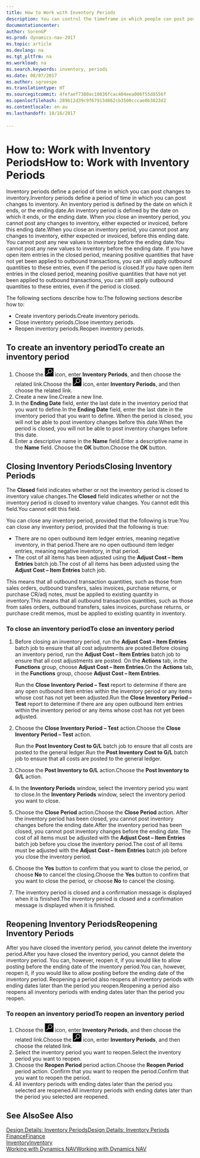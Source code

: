 ```yaml
---
title: How to Work with Inventory Periods
description: You can control the timeframe in which people can post post changes to inventory by defining inventory periods.
documentationcenter: 
author: SorenGP
ms.prod: dynamics-nav-2017
ms.topic: article
ms.devlang: na
ms.tgt_pltfrm: na
ms.workload: na
ms.search.keywords: inventory, periods
ms.date: 08/07/2017
ms.author: sgroespe
ms.translationtype: HT
ms.sourcegitcommit: 4fefaef7380ac10836fcac404eea006f55d8556f
ms.openlocfilehash: 289b12d39c9f67913d862cb3500cccae0b3823d2
ms.contentlocale: en-au
ms.lasthandoff: 10/16/2017

---
```

# <a name="how-to-work-with-inventory-periods"></a><span data-ttu-id="70d97-103">How to: Work with Inventory Periods</span><span class="sxs-lookup"><span data-stu-id="70d97-103">How to: Work with Inventory Periods</span></span>
<span data-ttu-id="70d97-104">Inventory periods define a period of time in which you can post changes to inventory.</span><span class="sxs-lookup"><span data-stu-id="70d97-104">Inventory periods define a period of time in which you can post changes to inventory.</span></span> <span data-ttu-id="70d97-105">An inventory period is defined by the date on which it ends, or the ending date.</span><span class="sxs-lookup"><span data-stu-id="70d97-105">An inventory period is defined by the date on which it ends, or the ending date.</span></span> <span data-ttu-id="70d97-106">When you close an inventory period, you cannot post any changes to inventory, either expected or invoiced, before this ending date.</span><span class="sxs-lookup"><span data-stu-id="70d97-106">When you close an inventory period, you cannot post any changes to inventory, either expected or invoiced, before this ending date.</span></span> <span data-ttu-id="70d97-107">You cannot post any new values to inventory before the ending date.</span><span class="sxs-lookup"><span data-stu-id="70d97-107">You cannot post any new values to inventory before the ending date.</span></span> <span data-ttu-id="70d97-108">If you have open item entries in the closed period, meaning positive quantities that have not yet been applied to outbound transactions, you can still apply outbound quantities to these entries, even if the period is closed.</span><span class="sxs-lookup"><span data-stu-id="70d97-108">If you have open item entries in the closed period, meaning positive quantities that have not yet been applied to outbound transactions, you can still apply outbound quantities to these entries, even if the period is closed.</span></span>  

<span data-ttu-id="70d97-109">The following sections describe how to:</span><span class="sxs-lookup"><span data-stu-id="70d97-109">The following sections describe how to:</span></span>  

* <span data-ttu-id="70d97-110">Create inventory periods.</span><span class="sxs-lookup"><span data-stu-id="70d97-110">Create inventory periods.</span></span>  
* <span data-ttu-id="70d97-111">Close inventory periods.</span><span class="sxs-lookup"><span data-stu-id="70d97-111">Close inventory periods.</span></span>  
* <span data-ttu-id="70d97-112">Reopen inventory periods.</span><span class="sxs-lookup"><span data-stu-id="70d97-112">Reopen inventory periods.</span></span>  

## <a name="to-create-an-inventory-period"></a><span data-ttu-id="70d97-113">To create an inventory period</span><span class="sxs-lookup"><span data-stu-id="70d97-113">To create an inventory period</span></span>  
1. <span data-ttu-id="70d97-114">Choose the ![Search for Page or Report](media/ui-search/search_small.png "Search for Page or Report icon") icon, enter **Inventory Periods**, and then choose the related link.</span><span class="sxs-lookup"><span data-stu-id="70d97-114">Choose the ![Search for Page or Report](media/ui-search/search_small.png "Search for Page or Report icon") icon, enter **Inventory Periods**, and then choose the related link.</span></span>  
2. <span data-ttu-id="70d97-115">Create a new line.</span><span class="sxs-lookup"><span data-stu-id="70d97-115">Create a new line.</span></span>  
3. <span data-ttu-id="70d97-116">In the **Ending Date** field, enter the last date in the inventory period that you want to define.</span><span class="sxs-lookup"><span data-stu-id="70d97-116">In the **Ending Date** field, enter the last date in the inventory period that you want to define.</span></span> <span data-ttu-id="70d97-117">When the period is closed, you will not be able to post inventory changes before this date.</span><span class="sxs-lookup"><span data-stu-id="70d97-117">When the period is closed, you will not be able to post inventory changes before this date.</span></span>  
4. <span data-ttu-id="70d97-118">Enter a descriptive name in the **Name** field.</span><span class="sxs-lookup"><span data-stu-id="70d97-118">Enter a descriptive name in the **Name** field.</span></span> <span data-ttu-id="70d97-119">Choose the **OK** button.</span><span class="sxs-lookup"><span data-stu-id="70d97-119">Choose the **OK** button.</span></span>  

## <a name="closing-inventory-periods"></a><span data-ttu-id="70d97-120">Closing Inventory Periods</span><span class="sxs-lookup"><span data-stu-id="70d97-120">Closing Inventory Periods</span></span>  
<span data-ttu-id="70d97-121">The **Closed** field indicates whether or not the inventory period is closed to inventory value changes.</span><span class="sxs-lookup"><span data-stu-id="70d97-121">The **Closed** field indicates whether or not the inventory period is closed to inventory value changes.</span></span> <span data-ttu-id="70d97-122">You cannot edit this field.</span><span class="sxs-lookup"><span data-stu-id="70d97-122">You cannot edit this field.</span></span>  

<span data-ttu-id="70d97-123">You can close any inventory period, provided that the following is true:</span><span class="sxs-lookup"><span data-stu-id="70d97-123">You can close any inventory period, provided that the following is true:</span></span>  

* <span data-ttu-id="70d97-124">There are no open outbound item ledger entries, meaning negative inventory, in that period.</span><span class="sxs-lookup"><span data-stu-id="70d97-124">There are no open outbound item ledger entries, meaning negative inventory, in that period.</span></span>  
* <span data-ttu-id="70d97-125">The cost of all items has been adjusted using the **Adjust Cost – Item Entries** batch job.</span><span class="sxs-lookup"><span data-stu-id="70d97-125">The cost of all items has been adjusted using the **Adjust Cost – Item Entries** batch job.</span></span>  

<span data-ttu-id="70d97-126">This means that all outbound transaction quantities, such as those from sales orders, outbound transfers, sales invoices, purchase returns, or purchase CR/adj notes, must be applied to existing quantity in inventory.</span><span class="sxs-lookup"><span data-stu-id="70d97-126">This means that all outbound transaction quantities, such as those from sales orders, outbound transfers, sales invoices, purchase returns, or purchase credit memos, must be applied to existing quantity in inventory.</span></span>  

### <a name="to-close-an-inventory-period"></a><span data-ttu-id="70d97-127">To close an inventory period</span><span class="sxs-lookup"><span data-stu-id="70d97-127">To close an inventory period</span></span>  
1. <span data-ttu-id="70d97-128">Before closing an inventory period, run the **Adjust Cost – Item Entries** batch job to ensure that all cost adjustments are posted.</span><span class="sxs-lookup"><span data-stu-id="70d97-128">Before closing an inventory period, run the **Adjust Cost – Item Entries** batch job to ensure that all cost adjustments are posted.</span></span> <span data-ttu-id="70d97-129">On the **Actions** tab, in the **Functions** group, choose **Adjust Cost – Item Entries**.</span><span class="sxs-lookup"><span data-stu-id="70d97-129">On the **Actions** tab, in the **Functions** group, choose **Adjust Cost – Item Entries**.</span></span>  

     <span data-ttu-id="70d97-130">Run the **Close Inventory Period – Test** report to determine if there are any open outbound item entries within the inventory period or any items whose cost has not yet been adjusted.</span><span class="sxs-lookup"><span data-stu-id="70d97-130">Run the **Close Inventory Period – Test** report to determine if there are any open outbound item entries within the inventory period or any items whose cost has not yet been adjusted.</span></span>  
2. <span data-ttu-id="70d97-131">Choose the **Close Inventory Period – Test** action.</span><span class="sxs-lookup"><span data-stu-id="70d97-131">Choose the **Close Inventory Period – Test** action.</span></span>  

     <span data-ttu-id="70d97-132">Run the **Post Inventory Cost to G/L** batch job to ensure that all costs are posted to the general ledger.</span><span class="sxs-lookup"><span data-stu-id="70d97-132">Run the **Post Inventory Cost to G/L** batch job to ensure that all costs are posted to the general ledger.</span></span>  
3. <span data-ttu-id="70d97-133">Choose the **Post Inventory to G/L** action.</span><span class="sxs-lookup"><span data-stu-id="70d97-133">Choose the **Post Inventory to G/L** action.</span></span>  
4. <span data-ttu-id="70d97-134">In the **Inventory Periods** window, select the inventory period you want to close.</span><span class="sxs-lookup"><span data-stu-id="70d97-134">In the **Inventory Periods** window, select the inventory period you want to close.</span></span>  
5. <span data-ttu-id="70d97-135">Choose the **Close Period** action.</span><span class="sxs-lookup"><span data-stu-id="70d97-135">Choose the **Close Period** action.</span></span> <span data-ttu-id="70d97-136">After the inventory period has been closed, you cannot post inventory changes before the ending date.</span><span class="sxs-lookup"><span data-stu-id="70d97-136">After the inventory period has been closed, you cannot post inventory changes before the ending date.</span></span> <span data-ttu-id="70d97-137">The cost of all items must be adjusted with the **Adjust Cost – Item Entries** batch job before you close the inventory period.</span><span class="sxs-lookup"><span data-stu-id="70d97-137">The cost of all items must be adjusted with the **Adjust Cost – Item Entries** batch job before you close the inventory period.</span></span>  
6. <span data-ttu-id="70d97-138">Choose the **Yes** button to confirm that you want to close the period, or choose **No** to cancel the closing.</span><span class="sxs-lookup"><span data-stu-id="70d97-138">Choose the **Yes** button to confirm that you want to close the period, or choose **No** to cancel the closing.</span></span>  
7. <span data-ttu-id="70d97-139">The inventory period is closed and a confirmation message is displayed when it is finished.</span><span class="sxs-lookup"><span data-stu-id="70d97-139">The inventory period is closed and a confirmation message is displayed when it is finished.</span></span>  

## <a name="reopening-inventory-periods"></a><span data-ttu-id="70d97-140">Reopening Inventory Periods</span><span class="sxs-lookup"><span data-stu-id="70d97-140">Reopening Inventory Periods</span></span>  
<span data-ttu-id="70d97-141">After you have closed the inventory period, you cannot delete the inventory period.</span><span class="sxs-lookup"><span data-stu-id="70d97-141">After you have closed the inventory period, you cannot delete the inventory period.</span></span> <span data-ttu-id="70d97-142">You can, however, reopen it, if you would like to allow posting before the ending date of the inventory period.</span><span class="sxs-lookup"><span data-stu-id="70d97-142">You can, however, reopen it, if you would like to allow posting before the ending date of the inventory period.</span></span> <span data-ttu-id="70d97-143">Reopening a period also reopens all inventory periods with ending dates later than the period you reopen.</span><span class="sxs-lookup"><span data-stu-id="70d97-143">Reopening a period also reopens all inventory periods with ending dates later than the period you reopen.</span></span>  

### <a name="to-reopen-an-inventory-period"></a><span data-ttu-id="70d97-144">To reopen an inventory period</span><span class="sxs-lookup"><span data-stu-id="70d97-144">To reopen an inventory period</span></span>  
1. <span data-ttu-id="70d97-145">Choose the ![Search for Page or Report](media/ui-search/search_small.png "Search for Page or Report icon") icon, enter **Inventory Periods**, and then choose the related link.</span><span class="sxs-lookup"><span data-stu-id="70d97-145">Choose the ![Search for Page or Report](media/ui-search/search_small.png "Search for Page or Report icon") icon, enter **Inventory Periods**, and then choose the related link.</span></span>  
2. <span data-ttu-id="70d97-146">Select the inventory period you want to reopen.</span><span class="sxs-lookup"><span data-stu-id="70d97-146">Select the inventory period you want to reopen.</span></span>  
3. <span data-ttu-id="70d97-147">Choose the **Reopen Period** period action.</span><span class="sxs-lookup"><span data-stu-id="70d97-147">Choose the **Reopen Period** period action.</span></span> <span data-ttu-id="70d97-148">Confirm that you want to reopen the period.</span><span class="sxs-lookup"><span data-stu-id="70d97-148">Confirm that you want to reopen the period.</span></span>  
4. <span data-ttu-id="70d97-149">All inventory periods with ending dates later than the period you selected are reopened.</span><span class="sxs-lookup"><span data-stu-id="70d97-149">All inventory periods with ending dates later than the period you selected are reopened.</span></span>  

## <a name="see-also"></a><span data-ttu-id="70d97-150">See Also</span><span class="sxs-lookup"><span data-stu-id="70d97-150">See Also</span></span>  
[<span data-ttu-id="70d97-151">Design Details: Inventory Periods</span><span class="sxs-lookup"><span data-stu-id="70d97-151">Design Details: Inventory Periods</span></span>](design-details-inventory-periods.md)  
[<span data-ttu-id="70d97-152">Finance</span><span class="sxs-lookup"><span data-stu-id="70d97-152">Finance</span></span>](finance.md)  
[<span data-ttu-id="70d97-153">Inventory</span><span class="sxs-lookup"><span data-stu-id="70d97-153">Inventory</span></span>](inventory-manage-inventory.md)  
[<span data-ttu-id="70d97-154">Working with Dynamics NAV</span><span class="sxs-lookup"><span data-stu-id="70d97-154">Working with Dynamics NAV</span></span>](ui-work-product.md)

